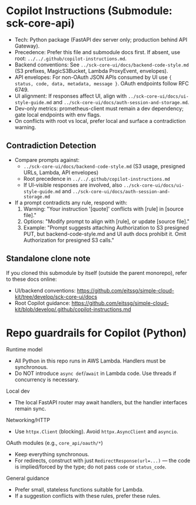 # Copilot Instructions (Submodule: sck-core-api)

- Tech: Python package (FastAPI dev server only; production behind API Gateway).
- Precedence: Prefer this file and submodule docs first. If absent, use root: `../../.github/copilot-instructions.md`.
- Backend conventions: See `../sck-core-ui/docs/backend-code-style.md` (S3 prefixes, MagicS3Bucket, Lambda ProxyEvent, envelopes).
- API envelopes: For non-OAuth JSON APIs consumed by UI use `{ status, code, data, metadata, message }`. OAuth endpoints follow RFC 6749.
- UI alignment: If responses affect UI, align with `../sck-core-ui/docs/ui-style-guide.md` and `../sck-core-ui/docs/auth-session-and-storage.md`.
- Dev-only metrics: prometheus-client must remain a dev dependency; gate local endpoints with env flags.
- On conflicts with root vs local, prefer local and surface a contradiction warning.

## Contradiction Detection
- Compare prompts against:
  - `../sck-core-ui/docs/backend-code-style.md` (S3 usage, presigned URLs, Lambda, API envelopes)
  - Root precedence in `../../.github/copilot-instructions.md`
  - If UI-visible responses are involved, also `../sck-core-ui/docs/ui-style-guide.md` and `../sck-core-ui/docs/auth-session-and-storage.md`
- If a prompt contradicts any rule, respond with:
  1. Warning: "Your instruction '[quote]' conflicts with [rule] in [source file]."
  2. Options: "Modify prompt to align with [rule], or update [source file]."
  3. Example: "Prompt suggests attaching Authorization to S3 presigned PUT, but backend-code-style.md and UI auth docs prohibit it. Omit Authorization for presigned S3 calls."

## Standalone clone note
If you cloned this submodule by itself (outside the parent monorepo), refer to these docs online:
- UI/backend conventions: https://github.com/eitssg/simple-cloud-kit/tree/develop/sck-core-ui/docs
- Root Copilot guidance: https://github.com/eitssg/simple-cloud-kit/blob/develop/.github/copilot-instructions.md



# Repo guardrails for Copilot (Python)

Runtime model
- All Python in this repo runs in AWS Lambda. Handlers must be synchronous.
- Do NOT introduce `async def`/`await` in Lambda code. Use threads if concurrency is necessary.

Local dev
- The local FastAPI router may await handlers, but the handler interfaces remain sync.

Networking/HTTP
- Use `httpx.Client` (blocking). Avoid `httpx.AsyncClient` and `asyncio`.

OAuth modules (e.g., `core_api/oauth/*`)
- Keep everything synchronous.
- For redirects, construct with just `RedirectResponse(url=...)` — the code is implied/forced by the type; do not pass `code` or `status_code`.

General guidance
- Prefer small, stateless functions suitable for Lambda.
- If a suggestion conflicts with these rules, prefer these rules.
